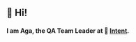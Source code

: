 ## 👋 Hi!
<!-- Add a quick bio about you, use emojis to emphatize concepts -->
#### I am Aga, the QA Team Leader at 🔴 [Intent](https://withintent.com).
